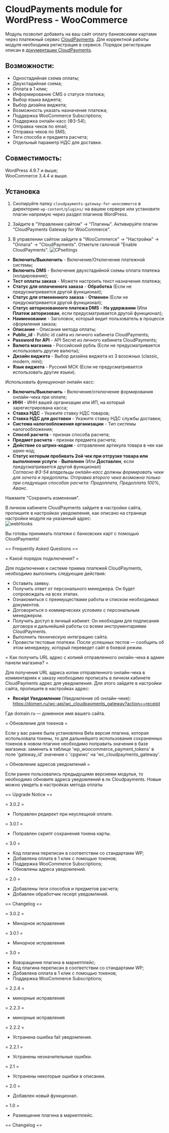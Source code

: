 # CloudPayments module for WordPress - WooCommerce

Модуль позволит добавить на ваш сайт оплату банковскими картами через платежный сервис [CloudPayments](https://cloudpayments.ru/Docs/Connect). 
Для корректной работы модуля необходима регистрация в сервисе.
Порядок регистрации описан в [документации CloudPayments](https://cloudpayments.ru/Docs/Connect).

## Возможности:
* Одностадийная схема оплаты;
* Двухстадийная схема;
* Оплата в 1 клик;
* Информирование СMS о статусе платежа;
* Выбор языка виджета;
* Выбор дизайна виджета;
* Возможность указать назначение платежа;
* Поддержка WooCommerce Subscriptions;
* Поддержка онлайн-касс (ФЗ-54);
* Отправка чеков по email;
* Отправка чеков по SMS;
* Теги способа и предмета расчета; 
* Отдельный параметр НДС для доставки.

## Совместимость:

WordPress 4.9.7 и выше;  
WooCommerce 3.4.4 и выше.

## Установка

1. Скопируйте папку `cloudpayments-gateway-for-woocommerce` в директорию `wp-content/plugins/` на вашем сервере или установите плагин напрямую через раздел плагинов WordPress.

2. Зайдите в "Управление сайтом" -> "Плагины". Активируйте плагин "CloudPayments Gateway for WooCommerce".

3. В управлении сайтом зайдите в "WooCommerce" -> "Настройки" -> "Оплата" -> "CloudPayments". Отметьте галочкой  "Enable CloudPayments".
![CPsettings](pics/settings.png)

* **Включить/Выключить** - Включение/Отключение платежной системы;  
* **Включить DMS** - Включение двухстадийной схемы оплата платежа (холдирование);
* **Тест оплаты заказа** - Можете настроить текст назначения платежа;  
* **Статус для оплаченного заказа** - **Обработка** (Если не предусматривается другой функционал);  
* **Статус для отмененного заказа** - **Отменен** (Если не предусматривается другой функционал);  
* **Статус авторизованоого платежа DMS** - **На удержании** (Или **Платеж авторизован**, если предусматривается другой функционал);  
* **Наименование** - Заголовок, который видит пользователь в процессе оформления заказа;  
* **Описание** - Описание метода оплаты;  
* **Public_id** - Public id сайта из личного кабинета CloudPayments;  
* **Password for API** - API Secret из личного кабинета CloudPayments;  
* **Валюта магазина** - Российский рубль (Если не предусматривается использовать другие валюты);  
* **Дизайн виджета** - Выбор дизайна виджета из 3 возожных (classic, modern, mini);  
* **Язык виджета** - Русский МСК (Если не предусматривается использовать другие языки).   

Использовать функцуионал онлайн касс:
* **Включить/Выключить** - Включение/отключение формирования онлайн-чека при оплате;  
* **ИНН** - ИНН вашей организации или ИП, на который зарегистрирована касса;  
* **Ставка НДС** - Укажите ставку НДС товаров;  
* **Ставка НДС для доставки** - Укажите ставку НДС службы доставки;  
* **Система налогообложения организации** - Тип системы налогообложения;  
* **Способ расчета** - признак способа расчета;  
* **Предмет расчета** - признак предмета расчета;  
* **Действие со штрих-кодом** - отправление артикула товара в чек как шрих-код;
* **Статус которым пробивать 2ой чек при отгрузке товара или выполнении услуги** - **Выполнен** (Или **Доставлен**, если предусматривается другой функционал)  
_Согласно ФЗ-54 владельцы онлайн-касс должны формировать чеки для зачета и предоплаты. Отправка второго чека возможна только при следующих способах расчета: Предоплата, Предоплата 100%, Аванс._  

Нажмите "Сохранить изменения".

В личном кабинете CloudPayments зайдите в настройки сайта, пропишите в настройках уведомления, как описано на странице настройки модуля на указанный адрес:  
![webHooks](pics/Webhook.png)

Вы готовы принимать платежи с банковских карт с помощью CloudPayments!

== Frequently Asked Questions ==

= Какой порядок подключения? =

Для подключения к системе приема платежей CloudPayments, необходимо выполнить следующие действия:
* Оставить заявку.
* Получить ответ от персонального менеджера. Он будет сопровождать на всех этапах.
* Ознакомиться с преимуществами работы и списком необходимых документов.
* Договориться о коммерческих условиях с персональным менеджером.
* Получить доступ в личный кабинет. Он необходим для подписания договора и дальнейшей работы со всеми инструментариями CloudPayments.
* Выполнить техническую интеграцию сайта.
* Провести тестовые платежи. После успешных тестов — сообщить об этом менеджеру, который переведет сайт в боевой режим. 
 
= Как получить URL адрес с копией отправленного онлайн-чека в админ панели магазина? =

Для получения URL адреса копии отправленного онлайн-чека в комментариях к заказу необходимо прописать в личном кабинете CloudPayments адрес для уведомления. Для этого зайдите в настройки сайта, пропишите в настройках адрес: 

* **Receipt Уведомление** (Уведомление об онлайн-чеке):\
https://domen.ru/wc-api/wc_cloudpayments_gateway?action==receipt

Где domain.ru — доменное имя вашего сайта.

= Обновление для токенов =

Если у вас ранее была установлена Beta версия плагина, которая использовала токены, то для дальнейшего использования сохраненных токенов в новом плагине необходимо поправить значения в базе магазина: заменить в таблице 'wp_woocommerce_payment_tokens' в поле 'gateway_id' значение c 'cpgwwc' на 'wc_cloudpayments_gateway'.

= Обновление адресов уведомлений =

Если ранее пользовались предыдущими версиями модулья, то необходимо обновите адреса уведомлений в лк Cloudpayments. Новые можно увидеть в настройках метода оплаты

== Upgrade Notice ==  

= 3.0.2 =
* Поправлен редирект при неуспещной оплате.

= 3.0.1 =
* Поправлен скрипт сохранения токена карты.

= 3.0 =
* Код плагина переписан в соответствии со стандартами WP;
* Добавлена оплата в 1 клик с помощью токенов;
* Поддержка WooCommerce Subscriptions;
* Обновлены адреса уведомлений.

= 2.0 =
* Добавлены теги способов и предметов расчета;
* Добавлен обработчик receipt уведомлений.

== Changelog ==

= 3.0.2 =
* Минорное исправления

= 3.0.1 =
* Минорное исправления

= 3.0 =
* Вовзращение плагина в маркетплейс;
* Код плагина переписан в соответствии со стандартами WP;
* Добавлена оплата в 1 клик с помощью токенов;
* Поддержка WooCommerce Subscriptions;

= 2.2.4 =
* минорные исправления

= 2.2.3 =
* минорные исправления

= 2.2.2 =
* Устранена ошибка fail уведомления.

= 2.2.1 =
* Устранены незначительные ошибки.

= 2.1 =
* Устранены некоторые ошибки в описании.

= 2.0 =
* Добавлен новый функционал.

= 1.0 =
* Размещение плагина в маркетплейс.

== Changelog == 
